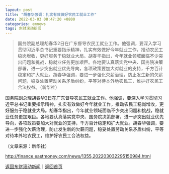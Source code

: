 ```yaml
---
layout: post
title: "胡春华强调：扎实有效做好农民工就业工作"
date: 2022-03-03 08:47:20 +0800
categories: emnews
tags: 东财滚动新闻
---
```

> 国务院副总理胡春华2日在广东督导农民工就业工作。他强调，要深入学习贯彻习近平总书记重要指示精神，扎实有效做好今年就业工作，推动农民工稳岗增收，更好服务于稳就业大局。胡春华指出，今年就业领域面临不少突出问题和挑战，稳就业任务更加艰巨。各地要认真落实党中央、国务院决策部署，进一步突出就业优先导向，各项政策要加大对就业的支持，千方百计稳定和扩大就业。胡春华强调，要进一步强化欠薪治理，防止发生新的欠薪问题，稳妥处置劳动关系矛盾纠纷，平等对待本外地农民工，维护好农民工合法权益。（新华社）

<p>国务院副总理胡春华2日在广东督导农民工就业工作。他强调，要深入学习贯彻习近平总书记重要指示精神，扎实有效做好今年就业工作，推动农民工稳岗增收，更好服务于稳就业大局。胡春华指出，今年就业领域面临不少突出问题和挑战，稳就业任务更加艰巨。各地要认真落实党中央、国务院决策部署，进一步突出就业优先导向，各项政策要加大对就业的支持，千方百计稳定和扩大就业。胡春华强调，要进一步强化欠薪治理，防止发生新的欠薪问题，稳妥处置劳动关系矛盾纠纷，平等对待本外地农民工，维护好农民工合法权益。</p><p class="em_media">（文章来源：新华社）</p>

<http://finance.eastmoney.com/news/1355,202203032295150984.html>

[返回东财滚动新闻](//finews.withounder.com/emnews/)｜[返回首页](//finews.withounder.com/)
